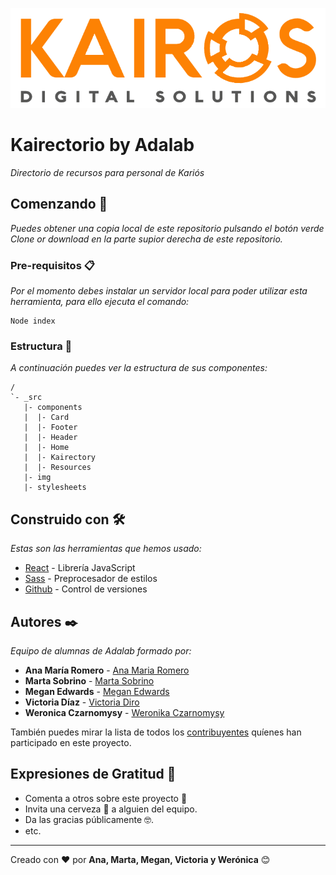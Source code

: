 ![alt kairos](/src/img/kairosLogo.png)

# Kairectorio by Adalab

_Directorio de recursos para personal de Kariós_

## Comenzando 🚀

_Puedes obtener una copia local de este repositorio pulsando el botón verde *Clone or download* en la parte supior derecha de este repositorio._


### Pre-requisitos 📋

_Por el momento debes instalar un servidor local para poder utilizar esta herramienta, para ello ejecuta el comando:_

```
Node index
```

### Estructura 🏢

_A continuación puedes ver la estructura de sus componentes:_

```
/
`- _src
   |- components
   |  |- Card
   |  |- Footer
   |  |- Header
   |  |- Home
   |  |- Kairectory
   |  |- Resources
   |- img
   |- stylesheets

```

## Construido con 🛠️

_Estas son las herramientas que hemos usado:_

* [React](https://reactjs.org/) - Librería JavaScript
* [Sass](https://sass-lang.com/) - Preprocesador de estilos
* [Github](https://github.com/) - Control de versiones

## Autores ✒️

_Equipo de alumnas de Adalab formado por:_

* **Ana María Romero** - [Ana Maria Romero](https://github.com/superanika)
* **Marta Sobrino** - [Marta Sobrino](https://github.com/MartaSobrino)
* **Megan Edwards** - [Megan Edwards](https://github.com/m-m-e)
* **Victoria Díaz** - [Victoria Diro](https://github.com/VictoriaDiro)
* **Weronica Czarnomysy** - [Weronika Czarnomysy](https://github.com/wczarnomysy)

También puedes mirar la lista de todos los [contribuyentes](https://github.com/KairosDS/kairectorio-adalab/graphs/contributors) quíenes han participado en este proyecto.

## Expresiones de Gratitud 🎁

* Comenta a otros sobre este proyecto 📢
* Invita una cerveza 🍺 a alguien del equipo.
* Da las gracias públicamente 🤓.
* etc.
---
Creado con ❤️ por **Ana, Marta, Megan, Victoria y Werónica** 😊
